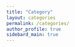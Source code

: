 ```yaml
---
title: "Category"
layout: categories
permalink: /categories/
author_profile: true
sidebard_main: true
---
```

